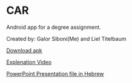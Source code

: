 # CAR

Android app for a degree assignment.

Created by: Galor Siboni(Me) and Liel Titelbaum

[Download apk](https://drive.google.com/open?id=1FjaqwliwjsgMpxM9nJLg5ovNS0J6htDz)	

[Explenation Video](https://drive.google.com/file/d/10E8qq4FEUCcbOA44RjTOvvmg3boOz8CB/view?usp=sharing)


[PowerPoint Presentation file in Hebrew](https://drive.google.com/file/d/1bOZGU17WKgGtCqo2rWPCEFakCWbq8deq/view?usp=sharing)

